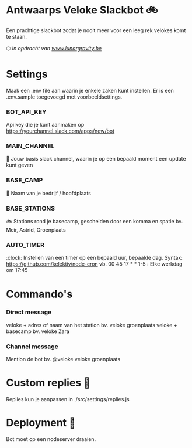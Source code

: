 # Antwaarps Veloke Slackbot :bike:
Een prachtige slackbot zodat je nooit meer voor een leeg rek velokes komt te staan.

:full_moon: *In opdracht van www.lunargravity.be*

# Settings
Maak een .env file aan waarin je enkele zaken kunt instellen. Er is een .env.sample toegevoegd met voorbeeldsettings.

### BOT_API_KEY
Api key die je kunt aanmaken op https://yourchannel.slack.com/apps/new/bot

### MAIN_CHANNEL
:speech_balloon: Jouw basis slack channel, waarin je op een bepaald moment een update kunt geven

### BASE_CAMP
:office: Naam van je bedrijf / hoofdplaats

### BASE_STATIONS
:bike: Stations rond je basecamp, gescheiden door een komma en spatie
bv. Meir, Astrid, Groenplaats

### AUTO_TIMER
:clock: Instellen van een timer op een bepaald uur, bepaalde dag. Syntax: https://github.com/kelektiv/node-cron
vb. 00 45 17 * * 1-5 : Elke werkdag om 17:45

# Commando's
### Direct message
veloke + adres of naam van het station bv. veloke groenplaats
veloke + basecamp bv. veloke Zara

### Channel message
Mention de bot bv. @veloke veloke groenplaats

# Custom replies :lipstick:
Replies kun je aanpassen in ./src/settings/replies.js

# Deployment :rocket:
Bot moet op een nodeserver draaien.
